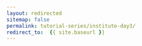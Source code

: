 ```yaml
---
layout: redirected
sitemap: false
permalink: tutorial-series/institute-day3/
redirect_to:  {{ site.baseurl }}
---
```


